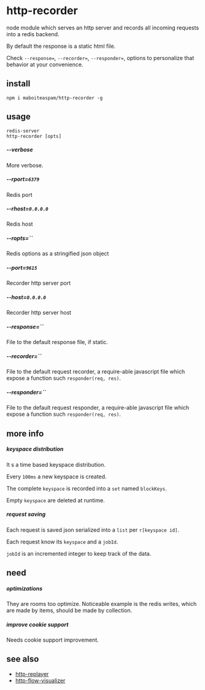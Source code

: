 # http-recorder

node module which serves an http server and records
all incoming requests into a redis backend.

By default the response is a static html file.

Check `--response=`, `--recorder=`,  `--responder=`,
options to personalize that behavior at your convenience.


## install

    npm i maboiteaspam/http-recorder -g


## usage

    redis-server
    http-recorder [opts]

##### --verbose
More verbose.

##### --rport=`6379`
Redis port

##### --rhost=`0.0.0.0`
Redis host

##### --ropts=``
Redis options as a stringified json object

##### --port=`9615`
Recorder http server port

##### --host=`0.0.0.0`
Recorder http server host

##### --response=``
File to the default response file, if static.

##### --recorder=``
File to the default request recorder,
 a require-able javascript file which expose a function such
 `responder(req, res)`.

##### --responder=``
File to the default request responder,
 a require-able javascript file which expose a function such
 `responder(req, res)`.


## more info

##### keyspace distribution

It s a time based keyspace distribution.

Every `100ms` a new keyspace is created.

The complete `keyspace` is recorded into a `set` named `blockKeys`.

Empty `keyspace` are deleted at runtime.

##### request saving

Each request is saved json serialized into a `list` per `r[keyspace id]`.

Each request know its `keyspace` and a `jobId`.

`jobId` is an incremented integer to keep track of the data.


## need

##### optimizations

They are rooms too optimize. Noticeable example is the redis writes,
which are made by items, should be made by collection.

##### improve cookie support

Needs cookie support improvement.


## see also

- [http-replayer](https://github.com/maboiteaspam/http-replayer)
- [http-flow-visualizer](https://github.com/maboiteaspam/http-flow-visualizer)
